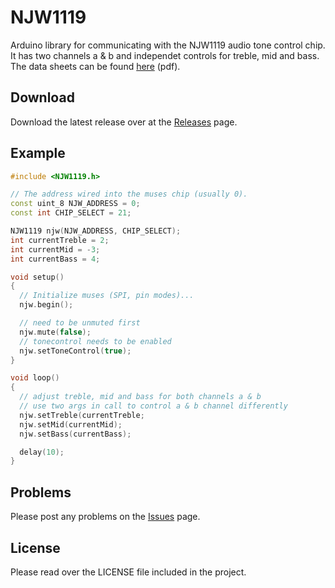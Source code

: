 # NJW1119

Arduino library for communicating with the NJW1119 audio tone control chip. It has two channels a & b and independet controls for treble, mid and bass.
The data sheets can be found [here](https://www.nisshinbo-microdevices.co.jp/en/pdf/datasheet/NJW1119A_E.pdf) (pdf).

## Download

Download the latest release over at the [Releases](https://github.com/felix1024/NJW1119/releases) page.

## Example

```c++
#include <NJW1119.h>

// The address wired into the muses chip (usually 0).
const uint_8 NJW_ADDRESS = 0;
const int CHIP_SELECT = 21;

NJW1119 njw(NJW_ADDRESS, CHIP_SELECT);
int currentTreble = 2;
int currentMid = -3;
int currentBass = 4;

void setup()
{
  // Initialize muses (SPI, pin modes)...
  njw.begin();

  // need to be unmuted first
  njw.mute(false);
  // tonecontrol needs to be enabled
  njw.setToneControl(true);
}

void loop()
{
  // adjust treble, mid and bass for both channels a & b
  // use two args in call to control a & b channel differently
  njw.setTreble(currentTreble;
  njw.setMid(currentMid);
  njw.setBass(currentBass);

  delay(10);
}

```

## Problems

Please post any problems on the [Issues](https://github.com/felix1024/njw1119/issues) page.

## License

Please read over the LICENSE file included in the project.
